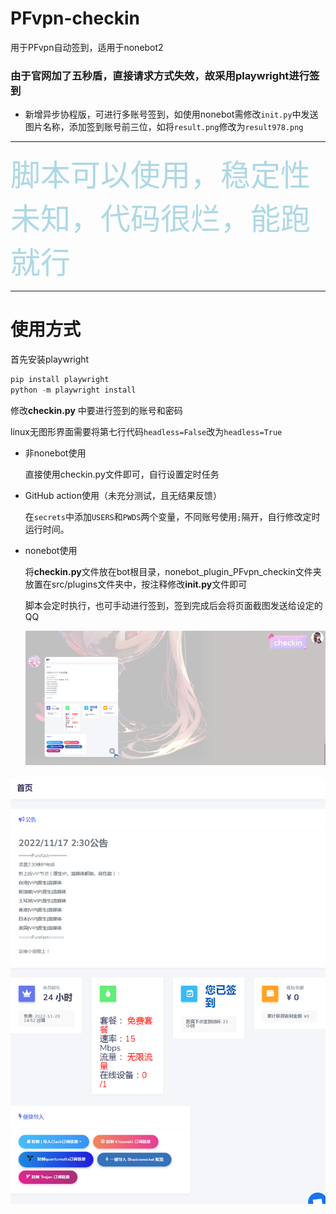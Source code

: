 # PFvpn-checkin
用于PFvpn自动签到，适用于nonebot2

### 由于官网加了五秒盾，直接请求方式失效，故采用playwright进行签到

- 新增异步协程版，可进行多账号签到，如使用nonebot需修改`init.py`中发送图片名称，添加签到账号前三位，如将`result.png`修改为`result978.png`

------

<font size="30" color="lightblue">脚本可以使用，稳定性未知，代码很烂，能跑就行</font>

------

# 使用方式

首先安装playwright

```python
pip install playwright
python -m playwright install
```

修改**checkin.py** 中要进行签到的账号和密码

linux无图形界面需要将第七行代码`headless=False`改为`headless=True` 

- 非nonebot使用  

  直接使用checkin.py文件即可，自行设置定时任务


- GitHub action使用（未充分测试，且无结果反馈）

  在`secrets`中添加`USERS`和`PWDS`两个变量，不同账号使用`;`隔开，自行修改定时运行时间。

- nonebot使用

  将**checkin.py**文件放在bot根目录，nonebot_plugin_PFvpn_checkin文件夹放置在src/plugins文件夹中，按注释修改**init.py**文件即可

  脚本会定时执行，也可手动进行签到，签到完成后会将页面截图发送给设定的QQ

  ![截图](截图.png)

![网页截图](网页截图.png)
